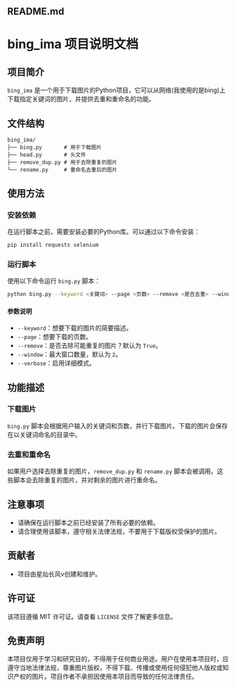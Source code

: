 ## README.md

# bing_ima 项目说明文档

## 项目简介

`bing_ima` 是一个用于下载图片的Python项目，它可以从网络(我使用的是bing)上下载指定关键词的图片，并提供去重和重命名的功能。

## 文件结构

```
bing_ima/
├── bing.py       # 用于下载图片
├── head.py       # 头文件
├── remove_dup.py # 用于去除重复的图片
└── rename.py     # 重命名去重后的图片
```

## 使用方法

### 安装依赖

在运行脚本之前，需要安装必要的Python库。可以通过以下命令安装：

```bash
pip install requests selenium
```

### 运行脚本

使用以下命令运行 `bing.py` 脚本：

```bash
python bing.py --keyword <关键词> --page <页数> --remove <是否去重> --window <窗口数量> --verbose
```

#### 参数说明

- `--keyword`：想要下载的图片的简要描述。
- `--page`：想要下载的页数。
- `--remove`：是否去除可能重复的图片？默认为 `True`。
- `--window`：最大窗口数量，默认为 `2`。
- `--verbose`：启用详细模式。

## 功能描述

### 下载图片

`bing.py` 脚本会根据用户输入的关键词和页数，并行下载图片。下载的图片会保存在以关键词命名的目录中。

### 去重和重命名

如果用户选择去除重复的图片，`remove_dup.py` 和 `rename.py` 脚本会被调用。这些脚本会去除重复的图片，并对剩余的图片进行重命名。

## 注意事项

- 请确保在运行脚本之前已经安装了所有必要的依赖。
- 请合理使用该脚本，遵守相关法律法规，不要用于下载版权受保护的图片。

## 贡献者

- 项目由星灿长风v创建和维护。

## 许可证

该项目遵循 MIT 许可证。请查看 `LICENSE` 文件了解更多信息。

## 免责声明

本项目仅用于学习和研究目的，不得用于任何商业用途。用户在使用本项目时，应遵守当地法律法规，尊重图片版权，不得下载、传播或使用任何侵犯他人版权或知识产权的图片。项目作者不承担因使用本项目而导致的任何法律责任。

